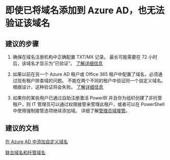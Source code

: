 <properties
    pageTitle="I can't verify my domain name even though I added it to Azure AD"
    description="Azure Active Directory 域疑难解答"
    service="microsoft.aad"
    resource="Microsoft_AAD_IAM"
    authors="ElizavetaKuzmenko"
    displayOrder="4291"
    selfHelpType="resource"
    supportTopicIds=""
    resourceTags="directory_domain,domain_directory"
    productPesIds=""
    cloudEnvironments="public"
    />


# <a name="i-cant-verify-my-domain-name-even-though-i-added-it-to-azure-ad"></a>即使已将域名添加到 Azure AD，也无法验证该域名

## <a name="recommended-steps"></a>**建议的步骤**

1. 确保在域名注册机构中正确配置 TXT/MX 记录。  最长可能需要在 72 小时后，该域名才显示为“已验证”。 [了解详细信息](https://docs.microsoft.com/azure/active-directory/active-directory-add-domain#add-the-dns-entry-at-the-domain-name-registrar-for-the-domain)

2. 如果以前在另一个 Azure AD 租户或 Office 365 租户中配置了域名，必须通过现有租户排查域的问题。 不能在两个不同的租户中验证同一个自定义域名。 根据设计，这种验证将会失败。 [了解详细信息](https://docs.microsoft.com/azure/active-directory/active-directory-add-domain#troubleshooting)

3. 如果你的某些用户已通过自助注册激活 PowerBI 并且你为组织创建了非托管租户，则 IT 管理员可以通过权限接管来管理此租户，或者可以在 PowerShell 中使用强制接管选项继续添加域。 详细了解[管理员域接管](https://powerbi.microsoft.com/documentation/powerbi-admin-administering-power-bi-in-your-organization/#what-is-the-process-to-manage-a-tenant-created-by-Microsoft-for-my-users)。

## <a name="recommended-documents"></a>**建议的文档**

[在 Azure AD 中添加自定义域名](https://docs.microsoft.com/azure/active-directory/active-directory-add-domain)

[联合域名和托管域名](https://docs.microsoft.com/azure/active-directory/active-directory-add-domain-concepts#federated-and-managed-domain-names)


